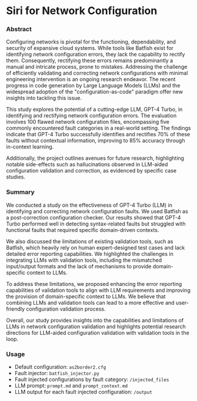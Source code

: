 # Siri for Network Configuration
### Abstract
Configuring networks is pivotal for the functioning, dependability, and security of expansive cloud systems. While tools like Batfish exist for identifying network configuration errors, they lack the capability to rectify them. Consequently, rectifying these errors remains predominantly a manual and intricate process, prone to mistakes. Addressing the challenge of efficiently validating and correcting network configurations with minimal engineering intervention is an ongoing research endeavor. The recent progress in code generation by Large Language Models (LLMs) and the widespread adoption of the "configuration-as-code" paradigm offer new insights into tackling this issue.

This study explores the potential of a cutting-edge LLM, GPT-4 Turbo, in identifying and rectifying network configuration errors. The evaluation involves 100 flawed network configuration files, encompassing five commonly encountered fault categories in a real-world setting. The findings indicate that GPT-4 Turbo successfully identifies and rectifies 70% of these faults without contextual information, improving to 85% accuracy through in-context learning.

Additionally, the project outlines avenues for future research, highlighting notable side-effects such as hallucinations observed in LLM-aided configuration validation and correction, as evidenced by specific case studies.

### Summary
We conducted a study on the effectiveness of GPT-4 Turbo (LLM) in identifying and correcting network configuration faults. We used Batfish as a post-correction configuration checker. Our results showed that GPT-4 Turbo performed well in detecting syntax-related faults but struggled with functional faults that required specific domain-driven contexts.

We also discussed the limitations of existing validation tools, such as Batfish, which heavily rely on human expert-designed test cases and lack detailed error reporting capabilities. We highlighted the challenges in integrating LLMs with validation tools, including the mismatched input/output formats and the lack of mechanisms to provide domain-specific context to LLMs.

To address these limitations, we proposed enhancing the error reporting capabilities of validation tools to align with LLM requirements and improving the provision of domain-specific context to LLMs. We believe that combining LLMs and validation tools can lead to a more effective and user-friendly configuration validation process.

Overall, our study provides insights into the capabilities and limitations of LLMs in network configuration validation and highlights potential research directions for LLM-aided configuration validation with validation tools in the loop.


### Usage
- Default configuration: `as2border2.cfg`
- Fault injector: `batfish_injector.py`
- Fault injected configurations by fault category: `/injected_files`
- LLM prompt: `prompt.md` and `prompt_context.md`
- LLM output for each fault injected configuration: `/output`